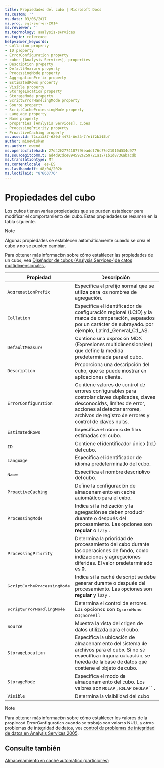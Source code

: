```yaml
---
title: Propiedades del cubo | Microsoft Docs
ms.custom: ''
ms.date: 03/06/2017
ms.prod: sql-server-2014
ms.reviewer: ''
ms.technology: analysis-services
ms.topic: reference
helpviewer_keywords:
- Collation property
- ID property
- ErrorConfiguration property
- cubes [Analysis Services], properties
- Description property
- DefaultMeasure property
- ProcessingMode property
- AggregationPrefix property
- EstimatedRows property
- Visible property
- StorageLocation property
- StorageMode property
- ScriptErrorHandlingMode property
- Source property
- ScriptCacheProcessingMode property
- Language property
- Name property
- properties [Analysis Services], cubes
- ProcessingPriority property
- ProactiveCaching property
ms.assetid: 72ca3387-620d-4473-8e23-7fe1f2b3d5bf
author: minewiskan
ms.author: owend
ms.openlocfilehash: 27d4202774107795eaddf76c27e21010d534d977
ms.sourcegitcommit: ad4d92dce894592a259721a1571b1d8736abacdb
ms.translationtype: MT
ms.contentlocale: es-ES
ms.lasthandoff: 08/04/2020
ms.locfileid: "87663776"
---
```

# <a name="cube-properties"></a>Propiedades del cubo
  Los cubos tienen varias propiedades que se pueden establecer para modificar el comportamiento del cubo. Estas propiedades se resumen en la tabla siguiente.  
  
> [!NOTE]  
>  Algunas propiedades se establecen automáticamente cuando se crea el cubo y no se pueden cambiar.  
  
 Para obtener más información sobre cómo establecer las propiedades de un cubo, vea [Diseñador de cubos &#40;Analysis Services-&#41;de datos multidimensionales ](../cube-designer-analysis-services-multidimensional-data.md).  
  
|Propiedad|Descripción|  
|--------------|-----------------|  
|`AggregationPrefix`|Especifica el prefijo normal que se utiliza para los nombres de agregación.|  
|`Collation`|Especifica el identificador de configuración regional (LCID) y la marca de comparación, separados por un carácter de subrayado. por ejemplo, Latin1_General_C1_AS.|  
|`DefaultMeasure`|Contiene una expresión MDX (Expresiones multidimensionales) que define la medida predeterminada para el cubo.|  
|`Description`|Proporciona una descripción del cubo, que se puede mostrar en aplicaciones cliente.|  
|`ErrorConfiguration`|Contiene valores de control de errores configurables para controlar claves duplicadas, claves desconocidas, límites de error, acciones al detectar errores, archivos de registro de errores y control de claves nulas.|  
|`EstimatedRows`|Especifica el número de filas estimadas del cubo.|  
|`ID`|Contiene el identificador único (Id.) del cubo.|  
|`Language`|Especifica el identificador de idioma predeterminado del cubo.|  
|`Name`|Especifica el nombre descriptivo del cubo.|  
|`ProactiveCaching`|Define la configuración de almacenamiento en caché automático para el cubo.|  
|`ProcessingMode`|Indica si la indización y la agregación se deben producir durante o después del procesamiento. Las opciones son **regular** o `lazy` .|  
|`ProcessingPriority`|Determina la prioridad de procesamiento del cubo durante las operaciones de fondo, como indizaciones y agregaciones diferidas. El valor predeterminado es **0**.|  
|`ScriptCacheProcessingMode`|Indica si la caché de script se debe generar durante o después del procesamiento. Las opciones son **regular** y `lazy` .|  
|`ScriptErrorHandlingMode`|Determina el control de errores. Las opciones son `IgnoreNone` o`IgnoreAll`|  
|`Source`|Muestra la vista del origen de datos utilizada para el cubo.|  
|`StorageLocation`|Especifica la ubicación de almacenamiento del sistema de archivos para el cubo. Si no se especifica ninguna ubicación, se hereda de la base de datos que contiene el objeto de cubo.|  
|`StorageMode`|Especifica el modo de almacenamiento del cubo. Los valores son `MOLAP` , `ROLAP` o`HOLAP``.`|  
|`Visible`|Determina la visibilidad del cubo|  
  
> [!NOTE]  
>  Para obtener más información sobre cómo establecer los valores de la propiedad ErrorConfiguration cuando se trabaja con valores NULL y otros problemas de integridad de datos, vea [control de problemas de integridad de datos en Analysis Services 2005](https://go.microsoft.com/fwlink/?LinkId=81891).  
  
## <a name="see-also"></a>Consulte también  
 [Almacenamiento en caché automático &#40;particiones&#41;](partitions-proactive-caching.md)  
  
  
